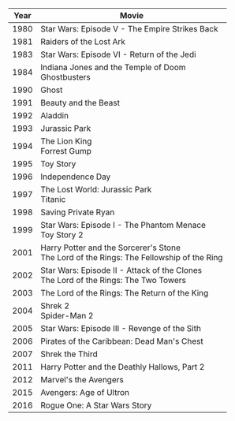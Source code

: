 |Year|Movie|
|---|---|
1980 | Star Wars: Episode V - The Empire Strikes Back 
1981 | Raiders of the Lost Ark 
1983 | Star Wars: Episode VI - Return of the Jedi 
1984 | Indiana Jones and the Temple of Doom<br/>Ghostbusters 
1990 | Ghost 
1991 | Beauty and the Beast 
1992 | Aladdin 
1993 | Jurassic Park 
1994 | The Lion King<br/>Forrest Gump 
1995 | Toy Story 
1996 | Independence Day 
1997 | The Lost World: Jurassic Park<br/>Titanic 
1998 | Saving Private Ryan 
1999 | Star Wars: Episode I - The Phantom Menace<br/>Toy Story 2
2001 | Harry Potter and the Sorcerer's Stone<br/>The Lord of the Rings: The Fellowship of the Ring 
2002 | Star Wars: Episode II - Attack of the Clones<br/>The Lord of the Rings: The Two Towers 
2003 | The Lord of the Rings: The Return of the King 
2004 | Shrek 2<br/>Spider-Man 2
2005 | Star Wars: Episode III - Revenge of the Sith 
2006 | Pirates of the Caribbean: Dead Man's Chest 
2007 | Shrek the Third 
2011 | Harry Potter and the Deathly Hallows, Part 2 
2012 | Marvel's the Avengers 
2015 | Avengers: Age of Ultron 
2016 | Rogue One: A Star Wars Story
